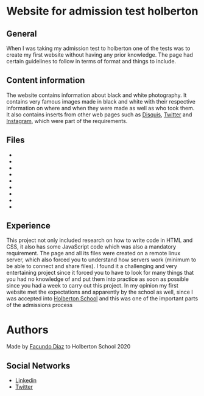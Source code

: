 # Website for admission test holberton 

General
--------
When I was taking my admission test to holberton one of the tests was to create my first website without having any prior knowledge.
The page had certain guidelines to follow in terms of format and things to include.

Content information
--------
The website contains information about black and white photography.
It contains very famous images made in black and white with their respective information on where and when they were made as well as who took them.
It also contains inserts from other web pages such as [Disquis](https://blog.disqus.com), [Twitter](https://twitter.com/home) and [Instagram](https://www.instagram.com/), which were part of the requirements.

Files
-------
- 
- 
- 
- 
- 
- 
- 
- 
- 


Experience
---------
This project not only included research on how to write code in HTML and CSS, it also has some JavaScript code which was also a mandatory requirement.
The page and all its files were created on a remote linux server, which also forced you to understand how servers work (minimum to be able to connect and share files).
I found it a challenging and very entertaining project since it forced you to have to look for many things that you had no knowledge of and put them into practice as soon as possible since you had a week to carry out this project.
In my opinion my first website met the expectations and apparently by the school as well, since I was accepted into [Holberton School](https://holbertonschool.com) and this was one of the important parts of the admissions process

# Authors
Made by [Facundo Diaz](https://github.com/facu2279) to Holberton School 2020

Social Networks
-------------------
- [Linkedin](https://www.linkedin.com/in/facundo-d%C3%ADaz-720110149/)
- [Twitter](https://twitter.com/facudiazuy)